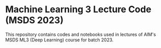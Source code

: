 # Machine Learning 3 Lecture Code (MSDS 2023)

This repository contains codes and notebooks used in lectures of AIM's MSDS ML3 (Deep Learning) course for batch 2023.

